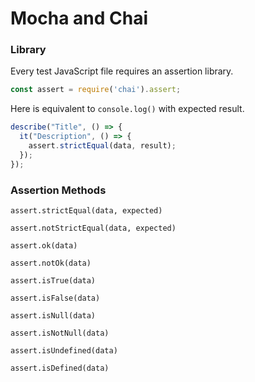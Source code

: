 # Mocha and Chai
### Library
Every test JavaScript file requires an assertion library.
```javascript
const assert = require('chai').assert;
```

Here is equivalent to `console.log()` with expected result.
```javascript
describe("Title", () => {
  it("Description", () => {
    assert.strictEqual(data, result);
  });
});
```
### Assertion Methods
`assert.strictEqual(data, expected)`

`assert.notStrictEqual(data, expected)`

`assert.ok(data)`

`assert.notOk(data)`

`assert.isTrue(data)`

`assert.isFalse(data)`

`assert.isNull(data)`

`assert.isNotNull(data)`

`assert.isUndefined(data)`

`assert.isDefined(data)`